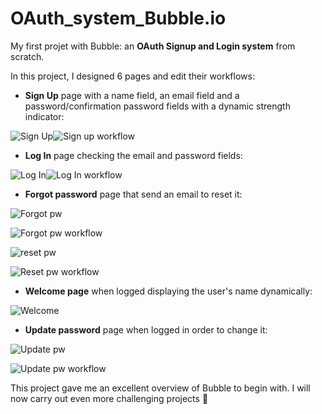 # OAuth_system_Bubble.io
My first projet with Bubble: an **OAuth Signup and Login system** from scratch.

In this project, I designed 6 pages and edit their workflows:

- **Sign Up** page with a name field, an email field and a password/confirmation password fields with a dynamic strength indicator:

![Sign Up](https://user-images.githubusercontent.com/18213190/229458538-b0e2f511-fb1b-49f2-bf0b-80390e225385.jpg)![Sign up workflow](https://user-images.githubusercontent.com/18213190/229470828-e30c506c-bd92-4e1e-9c5c-586f4dcd7aef.jpg)

- **Log In** page checking the email and password fields:

![Log In](https://user-images.githubusercontent.com/18213190/229463577-fe470540-174e-4a02-b3b8-645903ff667a.jpg)![Log In workflow](https://user-images.githubusercontent.com/18213190/229472780-16426e7e-a673-47fa-a490-be1f7e1068b4.jpg)

- **Forgot password** page that send an email to reset it:

![Forgot pw](https://user-images.githubusercontent.com/18213190/229463673-3c7f8708-fa26-436e-8c45-549b0c8d84ee.jpg)

![Forgot pw workflow](https://user-images.githubusercontent.com/18213190/229473103-1678982e-1aae-41c1-abf4-9456748348a4.jpg)

![reset pw](https://user-images.githubusercontent.com/18213190/229463749-c48f19f8-ee9c-4744-8f65-80548a1f24e2.jpg)

![Reset pw workflow](https://user-images.githubusercontent.com/18213190/229473158-8e3ba201-1cb4-4f78-afc2-dec22aae16cb.jpg)

- **Welcome page** when logged displaying the user's name dynamically:

![Welcome](https://user-images.githubusercontent.com/18213190/229466413-fe780124-1dc0-4772-9260-6cdf9117b9ec.jpg)

- **Update password** page when logged in order to change it:

![Update pw](https://user-images.githubusercontent.com/18213190/229463855-3ad95a06-dda1-4a31-8408-499865556bea.jpg)

![Update pw workflow](https://user-images.githubusercontent.com/18213190/229475940-7fc261c8-2327-4682-b895-242bd750bfa1.jpg)

This project gave me an excellent overview of Bubble to begin with. I will now carry out even more challenging projects :rocket:
